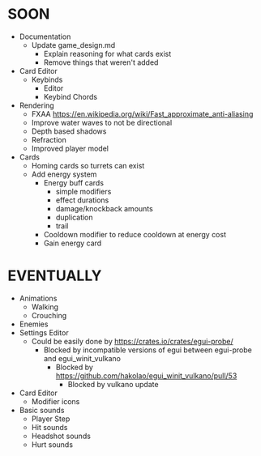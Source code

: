 # SOON
* Documentation
    * Update game_design.md
        * Explain reasoning for what cards exist
        * Remove things that weren't added
* Card Editor
    * Keybinds
        * Editor
        * Keybind Chords
* Rendering
    * FXAA https://en.wikipedia.org/wiki/Fast_approximate_anti-aliasing
    * Improve water waves to not be directional
    * Depth based shadows
    * Refraction
    * Improved player model
* Cards
    * Homing cards so turrets can exist
    * Add energy system
        * Energy buff cards
            * simple modifiers
            * effect durations
            * damage/knockback amounts
            * duplication
            * trail
        * Cooldown modifier to reduce cooldown at energy cost
        * Gain energy card

# EVENTUALLY
* Animations
    * Walking
    * Crouching
* Enemies
* Settings Editor
    * Could be easily done by https://crates.io/crates/egui-probe/
        * Blocked by incompatible versions of egui between egui-probe and egui_winit_vulkano
            * Blocked by https://github.com/hakolao/egui_winit_vulkano/pull/53
                * Blocked by vulkano update
* Card Editor
    * Modifier icons
* Basic sounds
    * Player Step
    * Hit sounds
    * Headshot sounds
    * Hurt sounds


